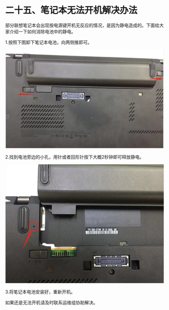 # 二十五、笔记本无法开机解决办法

部分联想笔记本会出现按电源键开机无反应的情况，是因为静电造成的。下面给大家介绍一下如何消除电池中的静电。

1.按照下图卸下笔记本电池，向两侧推即可。

![](/assets/6036a714879dfe4f952f3c51f3010f6.png)

2.找到电池旁边的小孔，用针或者回形针按下大概2秒钟即可释放静电。

![](/assets/9adda9fd3b229a0c4af9668816b14de.png)

3.将笔记本电池安装好，重新开机。



如果还是无法开机请及时联系运维组协助解决。

